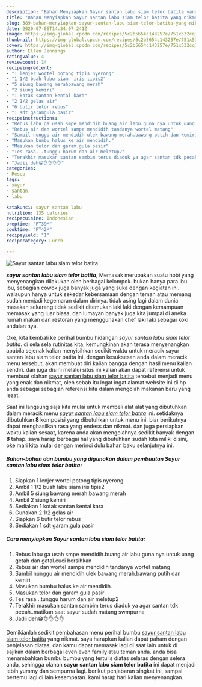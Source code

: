 ```yaml
---
description: "Bahan Menyiapkan Sayur santan labu siam telor batita yang nikmat"
title: "Bahan Menyiapkan Sayur santan labu siam telor batita yang nikmat"
slug: 389-bahan-menyiapkan-sayur-santan-labu-siam-telor-batita-yang-nikmat
date: 2020-07-06T14:34:07.241Z
image: https://img-global.cpcdn.com/recipes/5c2b5654c143257e/751x532cq70/sayur-santan-labu-siam-telor-batita-foto-resep-utama.jpg
thumbnail: https://img-global.cpcdn.com/recipes/5c2b5654c143257e/751x532cq70/sayur-santan-labu-siam-telor-batita-foto-resep-utama.jpg
cover: https://img-global.cpcdn.com/recipes/5c2b5654c143257e/751x532cq70/sayur-santan-labu-siam-telor-batita-foto-resep-utama.jpg
author: Ellen Jennings
ratingvalue: 4
reviewcount: 14
recipeingredient:
- "1 lenjer wortel potong tipis nyerong"
- "1 1/2 buah labu siam  iris tipis2"
- "5 siung bawang merahbawang merah"
- "2 siung kemiri"
- "1 kotak santan kental kara"
- "2 1/2 gelas air"
- "6 butir telor rebus"
- "1 sdt garamgula pasir"
recipeinstructions:
- "Rebus labu ga usah smpe mendidih.buang air labu guna nya untuk uang getah dan gatal.cuci bersihkan"
- "Rebus air dan wortel sampe mendidih tandanya wortel matang"
- "Sambil nunggu air mendidih ulek bawang merah.bawang putih dan kemiri"
- "Masukan bumbu halus ke air mendidih."
- "Masukan telor dan garam.gula pasir"
- "Tes rasa...tunggu harum dan air meletup2"
- "Terakhir masukan santan sambim terus diaduk ya agar santan tdk pecah..matikan saat sayur sudah matang swmpurna"
- "Jadii deh😁👌👌👌👌"
categories:
- Resep
tags:
- sayur
- santan
- labu

katakunci: sayur santan labu 
nutrition: 135 calories
recipecuisine: Indonesian
preptime: "PT39M"
cooktime: "PT42M"
recipeyield: "1"
recipecategory: Lunch

---
```



![Sayur santan labu siam telor batita](https://img-global.cpcdn.com/recipes/5c2b5654c143257e/751x532cq70/sayur-santan-labu-siam-telor-batita-foto-resep-utama.jpg)

<b><i>sayur santan labu siam telor batita</i></b>, Memasak merupakan suatu hobi yang menyenangkan dilakukan oleh berbagai kelompok. bukan hanya para ibu ibu, sebagian cowok juga banyak juga yang suka dengan kegiatan ini. walaupun hanya untuk sekedar kebersamaan dengan teman atau memang sudah menjadi kegemaran dalam dirinya. tidak asing lagi dalam dunia masakan sekarang tidak sedikit ditemukan laki laki dengan kemampuan memasak yang luar biasa, dan lumayan banyak juga kita jumpai di aneka rumah makan dan restoran yang menggunakan chef laki laki sebagai koki andalan nya.

Oke, kita kembali ke perihal bumbu hidangan <i>sayur santan labu siam telor batita</i>. di sela sela rutinitas kita, kemungkinan akan terasa menyenangkan apabila sejenak kalian menyisihkan sedikit waktu untuk meracik sayur santan labu siam telor batita ini. dengan kesuksesan anda dalam meracik menu tersebut, akan membuat diri kalian bangga dengan hasil menu kalian sendiri. dan juga disini melalui situs ini kalian akan dapat referensi untuk membuat olahan <u>sayur santan labu siam telor batita</u> tersebut menjadi menu yang enak dan nikmat, oleh sebab itu ingat ingat alamat website ini di hp anda sebagai sebagian referensi kita dalam mengolah makanan baru yang lezat.




Saat ini langsung saja kita mulai untuk membeli alat alat yang dibutuhkan dalam meracik menu <u><i>sayur santan labu siam telor batita</i></u> ini. setidaknya dibutuhkan <b>8</b> komposisi yang dibutuhkan untuk menu ini. biar berikutnya dapat menghasilkan rasa yang endess dan nikmat. dan juga persiapkan waktu kalian sesaat, karena anda akan mengolahnya sedikit banyak dengan <b>8</b> tahap. saya harap berbagai hal yang dibutuhkan sudah kita miliki disini, oke mari kita mulai dengan merinci dulu bahan baku selanjutnya ini.

<!--inarticleads1-->

##### Bahan-bahan dan bumbu yang digunakan dalam pembuatan Sayur santan labu siam telor batita:

1. Siapkan 1 lenjer wortel potong tipis nyerong
1. Ambil 1 1/2 buah labu siam  iris tipis2
1. Ambil 5 siung bawang merah.bawang merah
1. Ambil 2 siung kemiri
1. Sediakan 1 kotak santan kental kara
1. Gunakan 2 1/2 gelas air
1. Siapkan 6 butir telor rebus
1. Sediakan 1 sdt garam.gula pasir




<!--inarticleads2-->

##### Cara menyiapkan Sayur santan labu siam telor batita:

1. Rebus labu ga usah smpe mendidih.buang air labu guna nya untuk uang getah dan gatal.cuci bersihkan
1. Rebus air dan wortel sampe mendidih tandanya wortel matang
1. Sambil nunggu air mendidih ulek bawang merah.bawang putih dan kemiri
1. Masukan bumbu halus ke air mendidih.
1. Masukan telor dan garam.gula pasir
1. Tes rasa...tunggu harum dan air meletup2
1. Terakhir masukan santan sambim terus diaduk ya agar santan tdk pecah..matikan saat sayur sudah matang swmpurna
1. Jadii deh😁👌👌👌👌




Demikianlah sedikit pembahasan menu perihal bumbu <u>sayur santan labu siam telor batita</u> yang nikmat. saya harapkan kalian dapat paham dengan penjelasan diatas, dan kamu dapat memasak lagi di saat lain untuk di sajikan dalam berbagai even even family atau teman anda. anda bisa menambahkan bumbu bumbu yang tertulis diatas selaras dengan selera anda, sehingga olahan <b>sayur santan labu siam telor batita</b> ini dapat menjadi lebih yummy dan sempurna lagi. berikut penjabaran singkat ini, sampai bertemu lagi di lain kesempatan. kami harap hari kalian menyenangkan.
